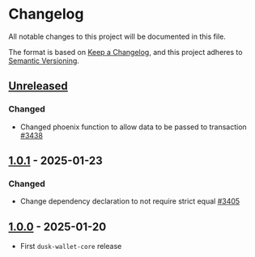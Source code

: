 # Changelog

All notable changes to this project will be documented in this file.

The format is based on [Keep a Changelog](https://keepachangelog.com/en/1.0.0/),
and this project adheres to [Semantic Versioning](https://semver.org/spec/v2.0.0.html).

## [Unreleased]

### Changed

- Changed phoenix function to allow data to be passed to transaction [#3438] 

## [1.0.1] - 2025-01-23

### Changed

- Change dependency declaration to not require strict equal [#3405]

## [1.0.0] - 2025-01-20

- First `dusk-wallet-core` release

<!-- Issues -->
[#3438]: https://github.com/dusk-network/rusk/issues/3438
[#3405]: https://github.com/dusk-network/rusk/issues/3405

[Unreleased]: https://github.com/dusk-network/rusk/compare/dusk-wallet-core-1.0.1...HEAD
[1.0.1]: https://github.com/dusk-network/rusk/compare/wallet-core-1.0.0...dusk-wallet-core-1.0.1
[1.0.0]: https://github.com/dusk-network/rusk/tree/wallet-core-1.0.0

